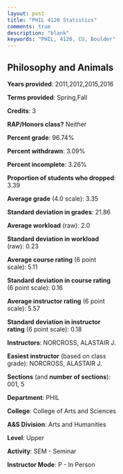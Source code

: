 ```yaml
---
layout: post
title: "PHIL 4120 Statistics"
comments: true
description: "blank"
keywords: "PHIL, 4120, CU, Boulder"
--- 
```

<head>
<script src="https://ajax.googleapis.com/ajax/libs/jquery/2.1.3/jquery.min.js"></script>
<script src="https://dl.dropboxusercontent.com/s/pc42nxpaw1ea4o9/highcharts.js?dl=0"></script>
<!-- <script src="../assets/js/highcharts.js"></script> -->
<style type="text/css">@font-face {
	font-family: "Bebas Neue";
	src: url(https://www.filehosting.org/file/details/544349/BebasNeue%20Regular.otf) format("opentype");
	}
	h1.Bebas { 
		font-family: "Bebas Neue", Verdana, Tahoma;
	}
</style>
</head>
<body>
	<div id="container" style="float: right; width: 45%; height: 88%; margin-left: 2.5%; margin-right: 2.5%;"></div>
	<script language="JavaScript">
		$(document).ready(function() {
		var chart = {type: 'column'};
		var title = {text: 'Grade Distribution'};
		var xAxis = {categories: ['A','B','C','D','F'],crosshair: true};
		var yAxis = {min: 0,title: {text: 'Percentage'}};
		var tooltip = {headerFormat: '<center><b><span style="font-size:20px">{point.key}</span></b></center>',
		               pointFormat: '<td style="padding:0"><b>{point.y:.1f}%</b></td>',
		               footerFormat: '</table>',shared: true,useHTML: true};
		var plotOptions = {column: {pointPadding: 0.0,borderWidth: 0}};  
		var credits = {enabled: false};var series= [{name: 'Percent',data: [38.18,53.64,7.27,0.0,0.91,]}];
		var json = {};
		json.chart = chart;
		json.title = title;
		json.tooltip = tooltip;
		json.xAxis = xAxis;
		json.yAxis = yAxis;  
		json.series = series;
		json.plotOptions = plotOptions;  
		json.credits = credits;
		$('#container').highcharts(json);
	});
	</script>
</body>
			   
## Philosophy and Animals

**Years provided**: 2011,2012,2015,2016

**Terms provided**: Spring,Fall

**Credits**: 3

**RAP/Honors class?** Neither

**Percent grade**: 96.74%

**Percent withdrawn**: 3.09%

**Percent incomplete**: 3.26%

**Proportion of students who dropped**: 3.39

**Average grade** (4.0 scale): 3.35

**Standard deviation in grades**: 21.86

**Average workload** (raw): 2.0

**Standard deviation in workload** (raw): 0.23

**Average course rating** (6 point scale): 5.11

**Standard deviation in course rating** (6 point scale): 0.16

**Average instructor rating** (6 point scale): 5.57

**Standard deviation in instructor rating** (6 point scale): 0.18

**Instructors**: NORCROSS, ALASTAIR J.

**Easiest instructor** (based on class grade): NORCROSS, ALASTAIR J.

**Sections** (and **number of sections**): 001, 5

**Department**: PHIL

**College**: College of Arts and Sciences

**A&S Division**: Arts and Humanities

**Level**: Upper

**Activity**: SEM - Seminar

**Instructor Mode**: P  - In Person
